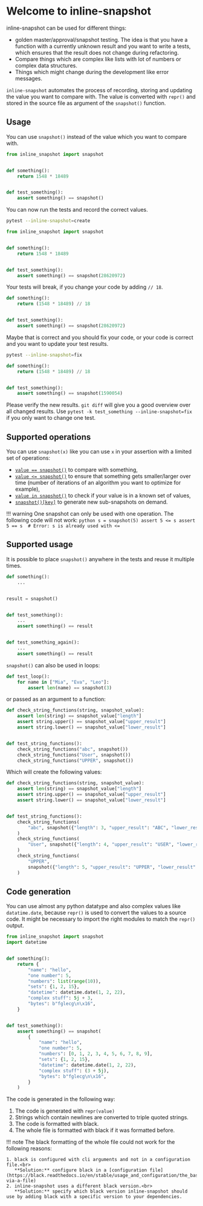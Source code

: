# Welcome to inline-snapshot

inline-snapshot can be used for different things:

* golden master/approval/snapshot testing.
  The idea is that you have a function with a currently unknown result and you want to write a tests, which ensures that the result does not change during refactoring.
* Compare things which are complex like lists with lot of numbers or complex data structures.
* Things which might change during the development like error messages.


`inline-snapshot` automates the process of recording, storing and updating the value you want to compare with.
The value is converted with `repr()` and stored in the source file as argument of the `snapshot()` function.

## Usage

You can use `snapshot()` instead of the value which you want to compare with.

<!-- inline-snapshot: outcome-errors=1 outcome-passed=1 -->
```python
from inline_snapshot import snapshot


def something():
    return 1548 * 18489


def test_something():
    assert something() == snapshot()
```

You can now run the tests and record the correct values.

```bash
pytest --inline-snapshot=create
```

<!-- inline-snapshot: create -->
```python
from inline_snapshot import snapshot


def something():
    return 1548 * 18489


def test_something():
    assert something() == snapshot(28620972)
```

Your tests will break, if you change your code by adding `// 18`.

<!-- inline-snapshot: outcome-failed=1 -->
```python
def something():
    return (1548 * 18489) // 18


def test_something():
    assert something() == snapshot(28620972)
```

Maybe that is correct and you should fix your code, or
your code is correct and you want to update your test results.

``` bash
pytest --inline-snapshot=fix
```

<!-- inline-snapshot: fix -->
```python
def something():
    return (1548 * 18489) // 18


def test_something():
    assert something() == snapshot(1590054)
```

Please verify the new results. `git diff` will give you a good overview over all changed results.
Use `pytest -k test_something --inline-snapshot=fix` if you only want to change one test.


## Supported operations

You can use `snapshot(x)` like you can use `x` in your assertion with a limited set of operations:

- [`value == snapshot()`](eq_snapshot.md) to compare with something,
- [`value <= snapshot()`](cmp_snapshot.md) to ensure that something gets smaller/larger over time (number of iterations of an algorithm you want to optimize for example),
- [`value in snapshot()`](in_snapshot.md) to check if your value is in a known set of values,
- [`snapshot()[key]`](getitem_snapshot.md) to generate new sub-snapshots on demand.

!!! warning
    One snapshot can only be used with one operation.
    The following code will not work:
    ``` python
    s = snapshot(5)
    assert 5 <= s
    assert 5 == s  # Error: s is already used with <=
    ```

## Supported usage

It is possible to place `snapshot()` anywhere in the tests and reuse it multiple times.

<!-- inline-snapshot: outcome-passed=2 -->
```python
def something():
    ...


result = snapshot()


def test_something():
    ...
    assert something() == result


def test_something_again():
    ...
    assert something() == result
```

`snapshot()` can also be used in loops:

<!-- inline-snapshot: outcome-passed=1 -->
```python
def test_loop():
    for name in ["Mia", "Eva", "Leo"]:
        assert len(name) == snapshot(3)
```

or passed as an argument to a function:

<!-- inline-snapshot: outcome-passed=1 outcome-errors=1 -->
```python
def check_string_functions(string, snapshot_value):
    assert len(string) == snapshot_value["length"]
    assert string.upper() == snapshot_value["upper_result"]
    assert string.lower() == snapshot_value["lower_result"]


def test_string_functions():
    check_string_functions("abc", snapshot())
    check_string_functions("User", snapshot())
    check_string_functions("UPPER", snapshot())
```

Which will create the following values:

<!-- inline-snapshot: create -->
``` python
def check_string_functions(string, snapshot_value):
    assert len(string) == snapshot_value["length"]
    assert string.upper() == snapshot_value["upper_result"]
    assert string.lower() == snapshot_value["lower_result"]


def test_string_functions():
    check_string_functions(
        "abc", snapshot({"length": 3, "upper_result": "ABC", "lower_result": "abc"})
    )
    check_string_functions(
        "User", snapshot({"length": 4, "upper_result": "USER", "lower_result": "user"})
    )
    check_string_functions(
        "UPPER",
        snapshot({"length": 5, "upper_result": "UPPER", "lower_result": "upper"}),
    )
```



## Code generation

You can use almost any python datatype and also complex values like `datatime.date`, because `repr()` is used to convert the values to a source code.
It might be necessary to import the right modules to match the `repr()` output.

<!-- inline-snapshot: update this -->
```python
from inline_snapshot import snapshot
import datetime


def something():
    return {
        "name": "hello",
        "one number": 5,
        "numbers": list(range(10)),
        "sets": {1, 2, 15},
        "datetime": datetime.date(1, 2, 22),
        "complex stuff": 5j + 3,
        "bytes": b"fglecg\n\x16",
    }


def test_something():
    assert something() == snapshot(
        {
            "name": "hello",
            "one number": 5,
            "numbers": [0, 1, 2, 3, 4, 5, 6, 7, 8, 9],
            "sets": {1, 2, 15},
            "datetime": datetime.date(1, 2, 22),
            "complex stuff": (3 + 5j),
            "bytes": b"fglecg\n\x16",
        }
    )
```

The code is generated in the following way:

1. The code is generated with `repr(value)`
2. Strings which contain newlines are converted to triple quoted strings.
3. The code is formatted with black.
4. The whole file is formatted with black if it was formatted before.

!!! note
    The black formatting of the whole file could not work for the following reasons:

    1. black is configured with cli arguments and not in a configuration file.<br>
       **Solution:** configure black in a [configuration file](https://black.readthedocs.io/en/stable/usage_and_configuration/the_basics.html#configuration-via-a-file)
    2. inline-snapshot uses a different black version.<br>
       **Solution:** specify which black version inline-snapshot should use by adding black with a specific version to your dependencies.
